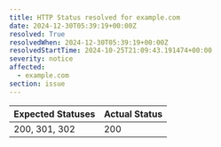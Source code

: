 ```yaml
---
title: HTTP Status resolved for example.com
date: 2024-12-30T05:39:19+00:00Z
resolved: True
resolvedWhen: 2024-12-30T05:39:19+00:00Z
resolvedStartTime: 2024-10-25T21:09:43.191474+00:00
severity: notice
affected:
  - example.com
section: issue
---
```


| Expected Statuses | Actual Status  |
|-------------------|----------------|
| 200, 301, 302 | 200 |
